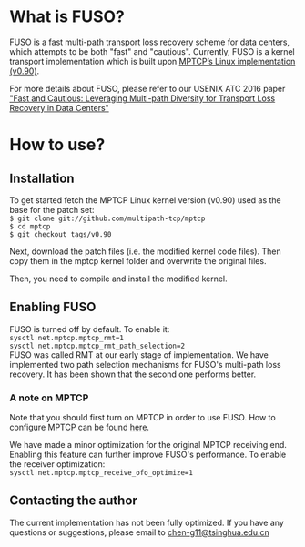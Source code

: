 # What is FUSO?
FUSO is a fast multi-path transport loss recovery scheme for data centers, which attempts to be both "fast" and "cautious".
Currently, FUSO is a kernel transport implementation which is built upon [MPTCP’s Linux implementation (v0.90)](http://multipath-tcp.org/pmwiki.php?n=Main.Release90).

For more details about FUSO, please refer to our USENIX ATC 2016 paper ["Fast and Cautious: Leveraging Multi-path Diversity for Transport Loss Recovery in Data Centers"](http://netman.cs.tsinghua.edu.cn/~chenguo/FUSO-ATC16.pdf)

# How to use?
## Installation
To get started fetch the MPTCP Linux kernel version (v0.90) used as the base for the patch set:  
`$ git clone git://github.com/multipath-tcp/mptcp`  
`$ cd mptcp`  
`$ git checkout tags/v0.90`

Next, download the patch files (i.e. the modified kernel code files). Then copy them in the mptcp kernel folder and overwrite the original files.

Then, you need to compile and install the modified kernel. 

## Enabling FUSO
FUSO is turned off by default. To enable it:  
`sysctl net.mptcp.mptcp_rmt=1`  
`sysctl net.mptcp.mptcp_rmt_path_selection=2`  
FUSO was called RMT at our early stage of implementation. We have implemented two path selection mechanisms for FUSO's multi-path loss recovery. It has been shown that the second one performs better.

### A note on MPTCP
Note that you should first turn on MPTCP in order to use FUSO. How to configure MPTCP can be found [here](http://multipath-tcp.org/pmwiki.php/Users/ConfigureMPTCP).

We have made a minor optimization for the original MPTCP receiving end. Enabling this feature can further improve FUSO's performance. To enable the receiver optimization:  
`sysctl net.mptcp.mptcp_receive_ofo_optimize=1`

## Contacting the author
The current implementation has not been fully optimized. If you have any questions or suggestions, please email to chen-g11@tsinghua.edu.cn
